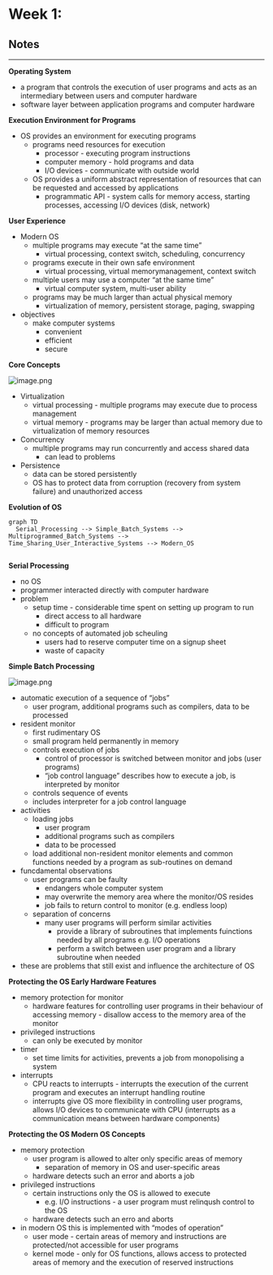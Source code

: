 # Week 1:

## Notes

---

**Operating System**

- a program that controls the execution of user programs and acts as an intermediary between users and computer hardware
- software layer between application programs and computer hardware

**Execution Environment for Programs**

- OS provides an environment for executing programs
    - programs need resources for execution
        - processor - executing program instructions
        - computer memory - hold programs and data
        - I/O devices - communicate with outside world
    - OS provides a uniform abstract representation of resources that can be requested and accessed by applications
        - programmatic API - system calls for memory access, starting processes, accessing I/O devices (disk, network)

**User Experience**

- Modern OS
    - multiple programs may execute “at the same time”
        - virtual processing, context switch, scheduling, concurrency
    - programs execute in their own safe environment
        - virtual processing, virtual memorymanagement, context switch
    - multiple users may use a computer “at the same time”
        - virtual computer system, multi-user ability
    - programs may be much larger than actual physical memory
        - virtualization of memory, persistent storage, paging, swapping
- objectives
    - make computer systems
        - convenient
        - efficient
        - secure

**Core Concepts**

![image.png](https://prod-files-secure.s3.us-west-2.amazonaws.com/1ef6eca7-81b7-40e4-b53c-78b28ef8cff1/69909c8b-2d81-4b4c-9888-56957bfcbf68/image.png)

- Virtualization
    - virtual processing - multiple programs may execute due to process management
    - virtual memory - programs may be larger than actual memory due to virtualization of memory resources
- Concurrency
    - multiple programs may run concurrently and access shared data
        - can lead to problems
- Persistence
    - data can be stored persistently
    - OS has to protect data from corruption (recovery from system failure) and unauthorized access

**Evolution of OS**

```mermaid
graph TD
  Serial_Processing --> Simple_Batch_Systems --> Multiprogrammed_Batch_Systems --> Time_Sharing_User_Interactive_Systems --> Modern_OS
 
```

**Serial Processing**

- no OS
- programmer interacted directly with computer hardware
- problem
    - setup time - considerable time spent on setting up program to run
        - direct access to all hardware
        - difficult to program
    - no concepts of automated job scheuling
        - users had to reserve computer time on a signup sheet
        - waste of capacity

**Simple Batch Processing**

![image.png](https://prod-files-secure.s3.us-west-2.amazonaws.com/1ef6eca7-81b7-40e4-b53c-78b28ef8cff1/e47f6cc7-a0f3-4ba3-b7cd-5b990d8630d3/image.png)

- automatic execution of a sequence of “jobs”
    - user program, additional programs such as compilers, data to be processed
- resident monitor
    - first rudimentary OS
    - small program held permanently in memory
    - controls execution of jobs
        - control of processor is switched between monitor and jobs (user programs)
        - “job control language” describes how to execute a job, is interpreted by monitor
    - controls sequence of events
    - includes interpreter for a job control language
- activities
    - loading jobs
        - user program
        - additional programs such as compilers
        - data to be processed
    - load additional non-resident monitor elements and common functions needed by a program as sub-routines on demand
- funcdamental observations
    - user programs can be faulty
        - endangers whole computer system
        - may overwrite the memory area where the monitor/OS resides
        - job fails to return control to monitor (e.g. endless loop)
    - separation of concerns
        - many user programs will perform similar activities
            - provide a library of subroutines that implements fuinctions needed by all programs e.g. I/O operations
            - perform a switch between user program and a library subroutine when needed
- these are problems that still exist and influence the architecture of OS

**Protecting the OS Early Hardware Features**

- memory protection for monitor
    - hardware features for controlling user programs in their behaviour of accessing memory - disallow access to the memory area of the monitor
- privileged instructions
    - can only be executed by monitor
- timer
    - set time limits for activities, prevents a job from monopolising a system
- interrupts
    - CPU reacts to interrupts - interrupts the execution of the current program and executes an interrupt handling routine
    - interrupts give OS more flexibility in controlling user programs, allows I/O devices to communicate with CPU (interrupts as a communication means between hardware components)

**Protecting the OS Modern OS Concepts**

- memory protection
    - user program is allowed to alter only specific areas of memory
        - separation of memory in OS and user-specific areas
    - hardware detects such an error and aborts a job
- privileged instructions
    - certain instructions only the OS is allowed to execute
        - e.g. I/O instructions - a user program must relinqush control to the OS
    - hardware detects such an erro and aborts
- in modern OS this is implemented with “modes of operation”
    - user mode - certain areas of memory and instructions are protected/not accessible for user programs
    - kernel mode - only for OS functions, allows access to protected areas of memory and the execution of reserved instructions
